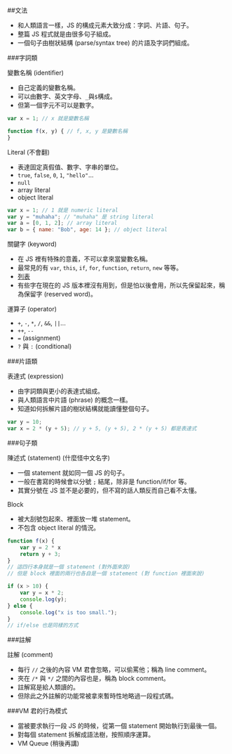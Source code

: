##文法

* 和人類語言一樣，JS 的構成元素大致分成：字詞、片語、句子。
* 整篇 JS 程式就是由很多句子組成。
* 一個句子由樹狀結構 (parse/syntax tree) 的片語及字詞們組成。



###字詞類

變數名稱 (identifier)
* 自己定義的變數名稱。
* 可以由數字、英文字母、`_`與`$`構成。
* 但第一個字元不可以是數字。

```js
var x = 1; // x 就是變數名稱

function f(x, y) { // f, x, y 是變數名稱
}
```

Literal (不會翻)
* 表達固定真假值、數字、字串的單位。
* `true`, `false`, `0`, `1`, `"hello"`...
* `null`
* array literal
* object literal

```js
var x = 1; // 1 就是 numeric literal
var y = "muhaha"; // "muhaha" 是 string literal
var a = [0, 1, 2]; // array literal
var b = { name: "Bob", age: 14 }; // object literal
```

關鍵字 (keyword)
* 在 JS 裡有特殊的意義，不可以拿來當變數名稱。
* 最常見的有 `var`, `this`, `if`, `for`, `function`, `return`, `new` 等等。
* [列表](https://developer.mozilla.org/en-US/docs/Web/JavaScript/Reference/Lexical_grammar#Keywords)
* 有些字在現在的 JS 版本裡沒有用到，但是怕以後會用，所以先保留起來，稱為保留字 (reserved word)。

運算子 (operator)
* `+`, `-`, `*`, `/`, `&&`, `||`...
* `++`, `--`
* `=` (assignment)
* `?` 與 `:` (conditional)

###片語類

表達式 (expression)
* 由字詞類與更小的表達式組成。
* 與人類語言中片語 (phrase) 的概念一樣。
* 知道如何拆解片語的樹狀結構就能讀懂整個句子。

```js
var y = 10;
var x = 2 * (y + 5); // y + 5, (y + 5), 2 * (y + 5) 都是表達式
```

###句子類

陳述式 (statement) (什麼怪中文名字)
* 一個 statement 就如同一個 JS 的句子。
* 一般在書寫的時候會以分號 `;` 結尾，除非是 function/if/for 等。
* 其實分號在 JS 並不是必要的，但不寫的話人類反而自己看不太懂。

Block
* 被大刮號包起來、裡面放一堆 statement。
* 不包含 object literal 的情況。

```js
function f(x) {
	var y = 2 * x
	return y + 3;
}
// 這四行本身就是一個 statement (對外面來說)
// 但是 block 裡面的兩行也各自是一個 statement (對 function 裡面來說)
```

```js
if (x > 10) {
	var y = x * 2;
	console.log(y);
} else {
	console.log("x is too small.");
}
// if/else 也是同樣的方式
```

###註解

註解 (comment)
* 每行 `//` 之後的內容 VM 君會忽略，可以偷罵他；稱為 line comment。
* 夾在 `/*` 與 `*/` 之間的內容也是，稱為 block comment。
* 註解寫是給人類讀的。
* 但除此之外註解的功能常被拿來暫時性地略過一段程式碼。



###VM 君的行為模式
* 當被要求執行一段 JS 的時候，從第一個 statement 開始執行到最後一個。
* 對每個 statement 拆解成語法樹，按照順序運算。
* VM Queue (稍後再講)



